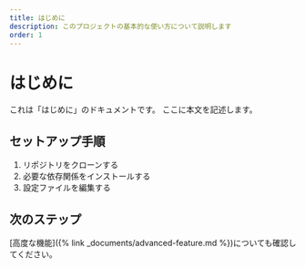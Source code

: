 ```yaml
---
title: はじめに
description: このプロジェクトの基本的な使い方について説明します
order: 1
---
```


# はじめに

これは「はじめに」のドキュメントです。
ここに本文を記述します。

## セットアップ手順

1. リポジトリをクローンする
2. 必要な依存関係をインストールする
3. 設定ファイルを編集する

## 次のステップ

[高度な機能]({% link _documents/advanced-feature.md %})についても確認してください。
